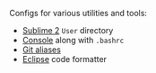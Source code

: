 Configs for various utilities and tools:

* [Sublime 2][sublime] `User` directory
* [Console][console] along with `.bashrc`
* [Git aliases][git_aliases]
* [Eclipse][eclipse] code formatter

[sublime]: http://www.sublimetext.com/2
[console]: http://sourceforge.net/projects/console/
[git_aliases]: https://git.wiki.kernel.org/index.php/Aliases
[eclipse]: http://www.springsource.org/sts

